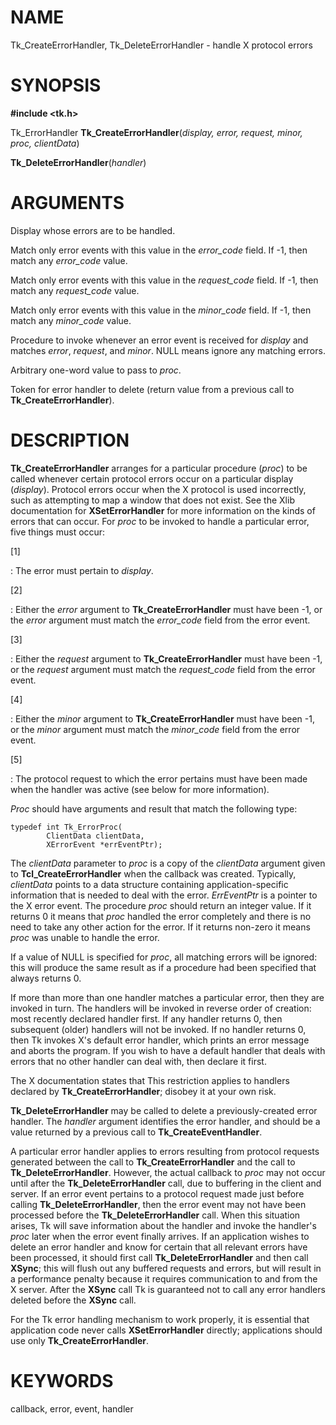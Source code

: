 # NAME

Tk_CreateErrorHandler, Tk_DeleteErrorHandler - handle X protocol errors

# SYNOPSIS

**#include \<tk.h\>**

Tk_ErrorHandler **Tk_CreateErrorHandler**(*display, error, request,
minor, proc, clientData*)

**Tk_DeleteErrorHandler**(*handler*)

# ARGUMENTS

Display whose errors are to be handled.

Match only error events with this value in the *error_code* field. If
-1, then match any *error_code* value.

Match only error events with this value in the *request_code* field. If
-1, then match any *request_code* value.

Match only error events with this value in the *minor_code* field. If
-1, then match any *minor_code* value.

Procedure to invoke whenever an error event is received for *display*
and matches *error*, *request*, and *minor*. NULL means ignore any
matching errors.

Arbitrary one-word value to pass to *proc*.

Token for error handler to delete (return value from a previous call to
**Tk_CreateErrorHandler**).

# DESCRIPTION

**Tk_CreateErrorHandler** arranges for a particular procedure (*proc*)
to be called whenever certain protocol errors occur on a particular
display (*display*). Protocol errors occur when the X protocol is used
incorrectly, such as attempting to map a window that does not exist. See
the Xlib documentation for **XSetErrorHandler** for more information on
the kinds of errors that can occur. For *proc* to be invoked to handle a
particular error, five things must occur:

\[1\]

:   The error must pertain to *display*.

\[2\]

:   Either the *error* argument to **Tk_CreateErrorHandler** must have
    been -1, or the *error* argument must match the *error_code* field
    from the error event.

\[3\]

:   Either the *request* argument to **Tk_CreateErrorHandler** must have
    been -1, or the *request* argument must match the *request_code*
    field from the error event.

\[4\]

:   Either the *minor* argument to **Tk_CreateErrorHandler** must have
    been -1, or the *minor* argument must match the *minor_code* field
    from the error event.

\[5\]

:   The protocol request to which the error pertains must have been made
    when the handler was active (see below for more information).

*Proc* should have arguments and result that match the following type:

    typedef int Tk_ErrorProc(
            ClientData clientData,
            XErrorEvent *errEventPtr);

The *clientData* parameter to *proc* is a copy of the *clientData*
argument given to **Tcl_CreateErrorHandler** when the callback was
created. Typically, *clientData* points to a data structure containing
application-specific information that is needed to deal with the error.
*ErrEventPtr* is a pointer to the X error event. The procedure *proc*
should return an integer value. If it returns 0 it means that *proc*
handled the error completely and there is no need to take any other
action for the error. If it returns non-zero it means *proc* was unable
to handle the error.

If a value of NULL is specified for *proc*, all matching errors will be
ignored: this will produce the same result as if a procedure had been
specified that always returns 0.

If more than more than one handler matches a particular error, then they
are invoked in turn. The handlers will be invoked in reverse order of
creation: most recently declared handler first. If any handler returns
0, then subsequent (older) handlers will not be invoked. If no handler
returns 0, then Tk invokes X\'s default error handler, which prints an
error message and aborts the program. If you wish to have a default
handler that deals with errors that no other handler can deal with, then
declare it first.

The X documentation states that This restriction applies to handlers
declared by **Tk_CreateErrorHandler**; disobey it at your own risk.

**Tk_DeleteErrorHandler** may be called to delete a previously-created
error handler. The *handler* argument identifies the error handler, and
should be a value returned by a previous call to
**Tk_CreateEventHandler**.

A particular error handler applies to errors resulting from protocol
requests generated between the call to **Tk_CreateErrorHandler** and the
call to **Tk_DeleteErrorHandler**. However, the actual callback to
*proc* may not occur until after the **Tk_DeleteErrorHandler** call, due
to buffering in the client and server. If an error event pertains to a
protocol request made just before calling **Tk_DeleteErrorHandler**,
then the error event may not have been processed before the
**Tk_DeleteErrorHandler** call. When this situation arises, Tk will save
information about the handler and invoke the handler\'s *proc* later
when the error event finally arrives. If an application wishes to delete
an error handler and know for certain that all relevant errors have been
processed, it should first call **Tk_DeleteErrorHandler** and then call
**XSync**; this will flush out any buffered requests and errors, but
will result in a performance penalty because it requires communication
to and from the X server. After the **XSync** call Tk is guaranteed not
to call any error handlers deleted before the **XSync** call.

For the Tk error handling mechanism to work properly, it is essential
that application code never calls **XSetErrorHandler** directly;
applications should use only **Tk_CreateErrorHandler**.

# KEYWORDS

callback, error, event, handler
